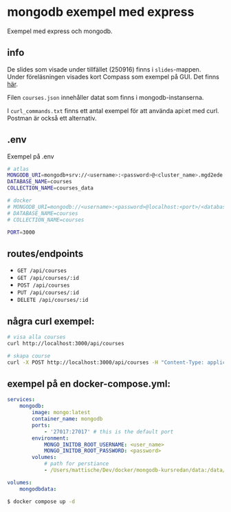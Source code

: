 # mongodb exempel med express

Exempel med express och mongodb.

## info

De slides som visade under tillfället (250916) finns i ```slides```-mappen.  
Under föreläsningen visades kort Compass som exempel på GUI. Det finns [här](https://www.mongodb.com/products/tools/compass).

Filen ```courses.json``` innehåller datat som finns i mongodb-instanserna.

I ```curl_commands.txt``` finns ett antal exempel för att använda api:et med curl.  
Postman är också ett alternativ.

## .env

Exempel på .env

```bash
# atlas
MONGODB_URI=mongodb+srv://<username>:<password>@<cluster_name>.mgd2ede.mongodb.net/<collection_name>?retryWrites=true&w=majority&appName=<Cluster_name>
DATABASE_NAME=courses
COLLECTION_NAME=courses_data

# docker
# MONGODB_URI=mongodb://<username>:<password>@localhost:<port>/<database_name>?authSource=admin
# DATABASE_NAME=courses
# COLLECTION_NAME=courses

PORT=3000
```

## routes/endpoints

- `GET /api/courses`
- `GET /api/courses/:id`
- `POST /api/courses`
- `PUT /api/courses/:id`
- `DELETE /api/courses/:id`

## några curl exempel: 

```bash
# visa alla courses
curl http://localhost:3000/api/courses

# skapa course
curl -X POST http://localhost:3000/api/courses -H "Content-Type: application/json" -d '{"courseCode":"TEST001","courseName":"Test Course","points":5}'
```

## exempel på en docker-compose.yml:
```yml
services:
    mongodb:
        image: mongo:latest
        container_name: mongodb
        ports:
            - '27017:27017' # this is the default port
        environment:
            MONGO_INITDB_ROOT_USERNAME: <user_name>
            MONGO_INITDB_ROOT_PASSWORD: <password>
        volumes:
            # path for perstiance
            - /Users/mattische/Dev/docker/mongodb-kursredan/data:/data/db

volumes:
    mongodbdata:
```

```bash
$ docker compose up -d
```  
